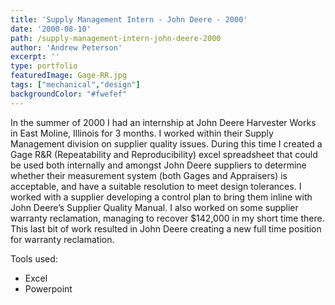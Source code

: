 ```yaml
---
title: 'Supply Management Intern - John Deere - 2000'
date: '2000-08-10'
path: /supply-management-intern-john-deere-2000
author: 'Andrew Peterson'
excerpt: ''
type: portfolio
featuredImage: Gage-RR.jpg
tags: ["mechanical","design"]
backgroundColor: "#fwefef"
---
```

In the summer of 2000 I had an internship at John Deere Harvester Works in East Moline, Illinois for 3 months. I worked within their Supply Management division on supplier quality issues. During this time I created a Gage R&amp;R (Repeatability and Reproducibility) excel spreadsheet that could be used both internally and amongst John Deere suppliers to determine whether their measurement system (both Gages and Appraisers) is acceptable, and have a suitable resolution to meet design tolerances. I worked with a supplier developing a control plan to bring them inline with John Deere’s Supplier Quality Manual. I also worked on some supplier warranty reclamation, managing to recover $142,000 in my short time there. This last bit of work resulted in John Deere creating a new full time position for warranty reclamation.

Tools used:

- Excel
- Powerpoint